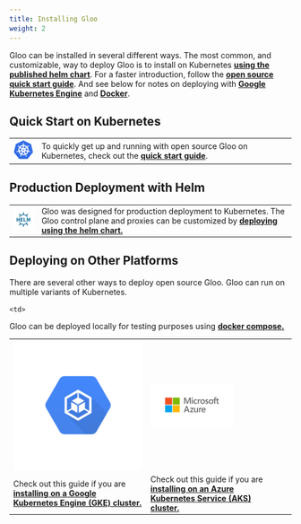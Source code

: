 ```yaml
---
title: Installing Gloo
weight: 2
---
```


Gloo can be installed in several different ways. The most common, and customizable, way to deploy Gloo is to
install on Kubernetes **[using the published helm chart](install_with_helm)**. For a faster introduction,
follow the **[open source quick start guide](quick_start)**. And see below for notes on deploying with
**[Google Kubernetes Engine](gke)** and **[Docker](docker-compose)**.

## Quick Start on Kubernetes

<table>
  <tr>
    <td width="10%"><img src="kube.png" /></td>
    <td>
To quickly get up and running with open source Gloo on Kubernetes, check out the <a href="quick_start"><b>quick start guide</b></a>.
    </td>
  </tr>
</table>

## Production Deployment with Helm

<table>
  <tr>
    <td width="10%"><img src="helm.png"/></td>
    <td>
Gloo was designed for production deployment to Kubernetes. The Gloo control plane and proxies can be customized
by <a href="install_with_helm"><b>deploying using the helm chart.</b></a>
    </td>
  </tr>
</table>

## Deploying on Other Platforms

There are several other ways to deploy open source Gloo. Gloo can run on multiple variants of Kubernetes.

<table>
  <tr>
    <td width="50%"><img src="gke-logo.png"/></td>
    <td width="50%"><img src="azure-logo.png"/></td>
    <td width="50%"><img src="docker.png"/></td>
  </tr>
  <tr>
    <td>
Check out this guide if you are <a href="gke"><b>installing on a Google Kubernetes Engine (GKE) cluster.</b></a>
    </td>
        <td>
Check out this guide if you are <a href="azure"><b>installing on an Azure Kubernetes Service (AKS) cluster.</b></a>
    </td>

    <td>
Gloo can be deployed locally for testing purposes using <b><a href="docker-compose">docker compose.</a></b>  
    </td>
  </tr>
</table>
